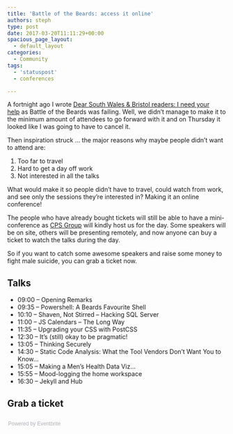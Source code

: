 ```yaml
---
title: 'Battle of the Beards: access it online'
authors: steph
type: post
date: 2017-03-20T11:11:29+00:00
spacious_page_layout:
  - default_layout
categories:
  - Community
tags:
  - 'statuspost'
  - conferences

---
```

A fortnight ago I wrote&nbsp;[Dear South Wales & Bristol readers: I need your help][1]&nbsp;as Battle of the Beards was failing. Well, we didn&#8217;t manage to make it to the minimum amount of attendees to go forward with it and on Thursday it looked like I was going to have to cancel it.

Then inspiration struck &#8230; the major reasons why maybe people didn&#8217;t want to attend are:

  1. Too far to travel
  2. Hard to get a day off work
  3. Not interested in all the talks

What would make it so people didn&#8217;t have to travel, could watch from work, and see only the sessions they&#8217;re interested in? Making it an online conference!

The people who have already bought tickets will still be able to have a mini-conference as [CPS Group][2] will kindly host us for the day. Some speakers will be on site, others will be presenting remotely, and now anyone can buy a ticket to watch the talks during the day.

So if you want to catch some awesome speakers and raise some money to fight male suicide, you can grab a ticket now.

## Talks

  * 09:00 &#8211; Opening Remarks
  * 09:35 &#8211; Powershell: A Beards Favourite Shell
  * 10:10 &#8211; Shaven, Not Stirred &#8211; Hacking SQL Server
  * 11:00 &#8211; JS Calendars &#8211; The Long Way
  * 11:35 &#8211; Upgrading your CSS with PostCSS
  * 12:30 &#8211; It’s (still) okay to be pragmatic!
  * 13:05 &#8211; Thinking Securely
  * 14:30 &#8211; Static Code Analysis: What the Tool Vendors Don’t Want You to Know…
  * 15:05 &#8211; Making a Men’s Health Data Viz…
  * 15:55 &#8211; Mood-logging the home workspace
  * 16:30 &#8211; Jekyll and Hub

## Grab a ticket

<div style="width:100%; text-align:left;">
  </p> 
  
  <div style="font-family:Helvetica, Arial; font-size:12px; padding:10px 0 5px; margin:2px; width:100%; text-align:left;" >
    <a class="powered-by-eb" style="color: #ADB0B6; text-decoration: none;" target="_blank" href="http://www.eventbrite.co.uk/">Powered by Eventbrite</a>
  </div>
</div>

 [1]: https://itsalocke.com/battle-beards-march-29th/
 [2]: https://www.cpsgroupuk.com